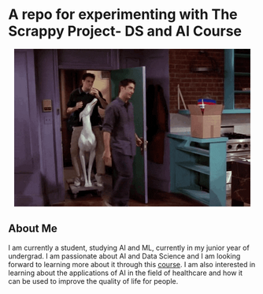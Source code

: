 # A repo for experimenting with The Scrappy Project- DS and AI Course

<p align="center">
    <img src="https://raw.githubusercontent.com/chottuthejimmy/tsp_dsai/main/assests/intro.gif" />
</p>

## About Me

I am currently a student, studying AI and ML, currently in my junior year of undergrad. I am passionate about AI and Data Science and I am looking forward to learning more about it through this [course](https://github.com/The-Scrappy-Project/tsp_dsai). I am also interested in learning about the applications of AI in the field of healthcare and how it can be used to improve the quality of life for people.
